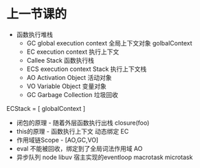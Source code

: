 
#  上一节课的

-  函数执行堆栈
   +  GC global execution context 全局上下文对象 golbalContext
   +  EC execution context 执行上下文
   +  Callee Stack  函数执行栈
   +  ECS execution context Stack 执行上下文栈
   +  AO  Activation Object 活动对象
   +  VO  Variable Object 变量对象
   +  GC  Garbage Collection 垃圾回收

ECStack = [
  globalContext
]

+ 闭包的原理   -  随着外层函数执行出栈  closure(foo)
+ this的原理   -  函数执行上下文  动态绑定  EC
+ 作用域链Scope  - [AO,GC,VO] 
+ eval  不能被回收，绑定到了全局词法作用域  AO
+ 异步队列  node  libuv  宿主实现的eventloop  macrotask  microtask